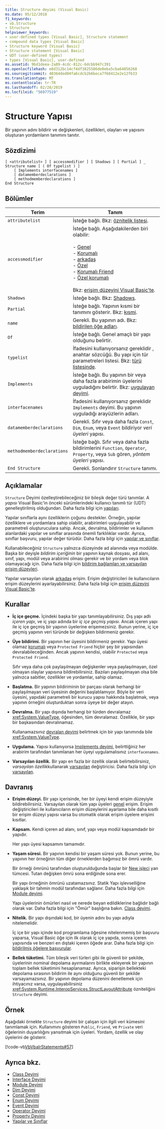 ```yaml
---
title: Structure deyimi (Visual Basic)
ms.date: 05/12/2018
f1_keywords:
- vb.Structure
- Structure
helpviewer_keywords:
- user-defined types [Visual Basic], Structure statement
- compound data types [Visual Basic]
- Structure keyword [Visual Basic]
- Structure statement [Visual Basic]
- UDT (user-defined types)
- types [Visual Basic], user-defined
ms.assetid: 9bd1deea-2a89-4cdc-812c-6dcbb947c391
ms.openlocfilehash: e8d312bc14cf4df3825586de0eba5cba64856268
ms.sourcegitcommit: 40364ded04fa6cdcb2b6beca7f68412e2e12f633
ms.translationtype: MT
ms.contentlocale: tr-TR
ms.lasthandoff: 02/28/2019
ms.locfileid: "56977519"
---
```

# <a name="structure-statement"></a>Structure Yapısı
Bir yapının adını bildirir ve değişkenleri, özellikleri, olayları ve yapısını oluşturan yordamların tanımını tanıtır.  
  
## <a name="syntax"></a>Sözdizimi  
  
```  
[ <attributelist> ] [ accessmodifier ] [ Shadows ] [ Partial ] _  
Structure name [ ( Of typelist ) ]  
    [ Implements interfacenames ]  
    [ datamemberdeclarations ]  
    [ methodmemberdeclarations ]  
End Structure  
```  
  
## <a name="parts"></a>Bölümler  
  
|Terim|Tanım|  
|---|---|  
|`attributelist`|İsteğe bağlı. Bkz: [öznitelik listesi](../../../visual-basic/language-reference/statements/attribute-list.md).|  
|`accessmodifier`|İsteğe bağlı. Aşağıdakilerden biri olabilir:<br /><br /> -   [Genel](../../../visual-basic/language-reference/modifiers/public.md)<br />-   [Korumalı](../../../visual-basic/language-reference/modifiers/protected.md)<br />-   [arkadaş](../../../visual-basic/language-reference/modifiers/friend.md)<br />-   [Özel](../../../visual-basic/language-reference/modifiers/private.md)<br />- [Korumalı Friend](../../language-reference/modifiers/protected-friend.md)<br/>- [Özel korumalı](../../language-reference/modifiers/private-protected.md) <br /><br /> Bkz: [erişim düzeyini Visual Basic'te](../../../visual-basic/programming-guide/language-features/declared-elements/access-levels.md).|  
|`Shadows`|İsteğe bağlı. Bkz: [Shadows](../../../visual-basic/language-reference/modifiers/shadows.md).|  
|`Partial`|İsteğe bağlı. Yapının kısmi bir tanımını gösterir. Bkz: [kısmi](../../../visual-basic/language-reference/modifiers/partial.md).|  
|`name`|Gerekli. Bu yapının adı. Bkz: [bildirilen öğe adları](../../../visual-basic/programming-guide/language-features/declared-elements/declared-element-names.md).|  
|`Of`|İsteğe bağlı. Genel amaçlı bir yapı olduğunu belirtir.|  
|`typelist`|İfadesini kullanıyorsanız gereklidir [,](../../../visual-basic/language-reference/statements/of-clause.md) anahtar sözcüğü. Bu yapı için tür parametreleri listesi. Bkz: [türü listesinde](../../../visual-basic/language-reference/statements/type-list.md).|  
|`Implements`|İsteğe bağlı. Bu yapının bir veya daha fazla arabirimin üyelerini uyguladığını belirtir. Bkz: [uygulayan deyimi](../../../visual-basic/language-reference/statements/implements-statement.md).|  
|`interfacenames`|İfadesini kullanıyorsanız gereklidir `Implements` deyimi. Bu yapının uyguladığı arayüzlerin adları.|  
|`datamemberdeclarations`|Gerekli. Sıfır veya daha fazla `Const`, `Dim`, `Enum`, veya `Event` bildiriyor *veri üyeleri* yapısı.|  
|`methodmemberdeclarations`|İsteğe bağlı. Sıfır veya daha fazla bildirimlerini `Function`, `Operator`, `Property`, veya `Sub` gören, *yöntem üyeleri* yapısı.|  
|`End Structure`|Gerekli. Sonlandırır `Structure` tanımı.|  
  
## <a name="remarks"></a>Açıklamalar  
 `Structure` Deyimi özelleştirebileceğiniz bir bileşik değer türü tanımlar. A *yapısı* Visual Basic'in önceki sürümlerindeki kullanıcı tanımlı tür (UDT) genelleştirilmiş olduğundan. Daha fazla bilgi için [yapıları](../../../visual-basic/programming-guide/language-features/data-types/structures.md).  
  
 Yapılar sınıflarla aynı özelliklerin çoğunu destekler. Örneğin, yapılar özelliklere ve yordamlara sahip olabilir, arabirimleri uygulayabilir ve parametreli oluşturuculara sahip. Ancak, devralma, bildirimler ve kullanım alanlardaki yapılar ve sınıflar arasında önemli farklılıklar vardır. Ayrıca, sınıflar başvuru, yapılar değer türüdür. Daha fazla bilgi için [yapılar ve sınıflar](../../../visual-basic/programming-guide/language-features/data-types/structures-and-classes.md).  
  
 Kullanabileceğiniz `Structure` yalnızca düzeyinde ad alanında veya modülde. Başka bir deyişle *bildirim içeriğinin* bir yapının kaynak dosyası, ad alanı, sınıf, yapı, modül veya arabirimi olması gerekir ve bir yordam veya blok olamayacağı için. Daha fazla bilgi için [bildirim bağlamları ve varsayılan erişim düzeyleri](../../../visual-basic/language-reference/statements/declaration-contexts-and-default-access-levels.md).  
  
 Yapılar varsayılan olarak [arkadaş](../../../visual-basic/language-reference/modifiers/friend.md) erişim. Erişim değiştiricileri ile kullanıcıların erişim düzeylerini ayarlayabilirsiniz. Daha fazla bilgi için [erişim düzeyini Visual Basic'te](../../../visual-basic/programming-guide/language-features/declared-elements/access-levels.md).  
  
## <a name="rules"></a>Kurallar  
  
-   **İç içe geçme.** İçindeki başka bir yapı tanımlayabilirsiniz. Dış yapı adlı *içeren yapı*, ve iç yapı adında bir *iç içe geçmiş yapısı*. Ancak içeren yapı ile iç içe geçmiş bir yapının üyelerine erişemezsiniz. Bunun yerine, iç içe geçmiş yapının veri türünde bir değişken bildirmeniz gerekir.  
  
-   **Üye bildirimi.** Bir yapının her üyesini bildirmeniz gerekir. Yapı üyesi olamaz [korumalı](../../../visual-basic/language-reference/modifiers/protected.md) veya `Protected Friend` hiçbir şey bir yapısından devralabileceğinden. Ancak yapının kendisi, olabilir `Protected` veya `Protected Friend`.  
  
     Sıfır veya daha çok paylaşılmayan değişkenler veya paylaşılmayan, özel olmayan olaylar yapısına bildirebilirsiniz. Bazıları paylaşılmayan olsa bile yalnızca sabitler, özellikler ve yordamlar, sahip olamaz.  
  
-   **Başlatma.** Bir yapının bildiriminin bir parçası olarak herhangi bir paylaşılmayan veri üyesinin değerini başlatılamıyor. Böyle bir veri üyesini, yapıdaki parametreli bir kurucu yapısı hakkında başlatmak, veya yapının örneğini oluşturduktan sonra üyeye bir değer atayın.  
  
-   **Devralma.** Bir yapı dışında herhangi bir türden devralamaz <xref:System.ValueType>, öğesinden, tüm devralamaz. Özellikle, bir yapı bir başkasından devralınamaz.  
  
     Kullanamazsınız [devralan deyimi](../../../visual-basic/language-reference/statements/inherits-statement.md) belirtmek için bir yapı tanımında bile <xref:System.ValueType>.  
  
-   **Uygulama.** Yapısı kullanıyorsa [Implements deyimi](../../../visual-basic/language-reference/statements/implements-statement.md), belirttiğiniz her arabirim tarafından tanımlanan her üyeyi uygulamalısınız `interfacenames`.  
  
-   **Varsayılan özellik.** Bir yapı en fazla bir özellik olarak belirtebilirsiniz, *varsayılan özellik*kullanarak [varsayılan](../../../visual-basic/language-reference/modifiers/default.md) değiştiricisi. Daha fazla bilgi için [varsayılan](../../../visual-basic/language-reference/modifiers/default.md).  
  
## <a name="behavior"></a>Davranış  
  
-   **Erişim düzeyi.** Bir yapı içerisinde, her bir üyeyi kendi erişim düzeyiyle bildirebilirsiniz. Varsayılan olarak tüm yapı üyeleri [genel](../../../visual-basic/language-reference/modifiers/public.md) erişim. Erişim değiştiricileri ile kullanıcıların erişim düzeylerini ayarlama bile daha kısıtlı bir erişim düzeyi yapısı varsa bu otomatik olarak erişim üyelere erişimi kısıtlar.  
  
-   **Kapsam.** Kendi içeren ad alanı, sınıf, yapı veya modül kapsamdadır bir yapıdır.  
  
     Her yapı üyesi kapsamını tamamıdır.  
  
-   **Yaşam süresi.** Bir yapının kendisi bir yaşam süresi yok. Bunun yerine, bu yapının her örneğinin tüm diğer örneklerden bağımsız bir ömrü vardır.  
  
     Bir örneği ömrünü tarafından oluşturulduğunda başlar bir [New işleci](../../../visual-basic/language-reference/operators/new-operator.md) yan tümcesi. Tutan değişken ömrü sona erdiğinde sona erer.  
  
     Bir yapı örneğinin ömrünü uzatamazsınız. Statik Yapı işlevselliğine yaklaşık bir tahmin modül tarafından sağlanır. Daha fazla bilgi için [Module deyimi](../../../visual-basic/language-reference/statements/module-statement.md).  
  
     Yapı üyelerinin ömürleri nasıl ve nerede beyan edildiklerine bağlıdır bağlı olarak var. Daha fazla bilgi için "Ömür" başlığına bakın. [Class deyimi](../../../visual-basic/language-reference/statements/class-statement.md).  
  
-   **Nitelik.** Bir yapı dışındaki kod, bir üyenin adını bu yapı adıyla nitelemelidir.  
  
     İç içe bir yapı içinde kod programlama öğesine nitelenmemiş bir başvuru yaparsa, Visual Basic öğe için ilk olarak iç içe yapıda, sonra içeren yapısında ve benzeri en dıştaki içeren öğede arar. Daha fazla bilgi için [bildirilmiş öğelere başvurular](../../../visual-basic/programming-guide/language-features/declared-elements/references-to-declared-elements.md).  
  
-   **Bellek tüketimi.** Tüm bileşik veri türleri gibi ile güvenli bir şekilde, üyelerinin nominal depolama ayırmalarını birlikte ekleyerek bir yapının toplam bellek tüketimini hesaplanamaz. Ayrıca, siparişin bellekteki depolama sırasının bildirim ile aynı olduğunu güvenli bir şekilde varsayamazsınız. Bir yapının depolama düzenini denetlemek için ihtiyacınız varsa, uygulayabilirsiniz <xref:System.Runtime.InteropServices.StructLayoutAttribute> özniteliğini `Structure` deyimi.  
  
## <a name="example"></a>Örnek  
 Aşağıdaki örnekte `Structure` deyimi bir çalışan için ilgili veri kümesini tanımlamak için. Kullanımını gösteren `Public`, `Friend`, ve `Private` veri öğelerinin duyarlılığını yansıtmak için üyeleri. Yordam, özellik ve olay üyelerini de gösterir.  
  
 [!code-vb[VbVbalrStatements#57](~/samples/snippets/visualbasic/VS_Snippets_VBCSharp/VbVbalrStatements/VB/Class1.vb#57)]  
  
## <a name="see-also"></a>Ayrıca bkz.
- [Class Deyimi](../../../visual-basic/language-reference/statements/class-statement.md)
- [Interface Deyimi](../../../visual-basic/language-reference/statements/interface-statement.md)
- [Module Deyimi](../../../visual-basic/language-reference/statements/module-statement.md)
- [Dim Deyimi](../../../visual-basic/language-reference/statements/dim-statement.md)
- [Const Deyimi](../../../visual-basic/language-reference/statements/const-statement.md)
- [Enum Deyimi](../../../visual-basic/language-reference/statements/enum-statement.md)
- [Event Deyimi](../../../visual-basic/language-reference/statements/event-statement.md)
- [Operator Deyimi](../../../visual-basic/language-reference/statements/operator-statement.md)
- [Property Deyimi](../../../visual-basic/language-reference/statements/property-statement.md)
- [Yapılar ve Sınıflar](../../../visual-basic/programming-guide/language-features/data-types/structures-and-classes.md)
